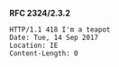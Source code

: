 **RFC 2324/2.3.2**


```http
HTTP/1.1 418 I'm a teapot
Date: Tue, 14 Sep 2017
Location: IE
Content-Length: 0
```
